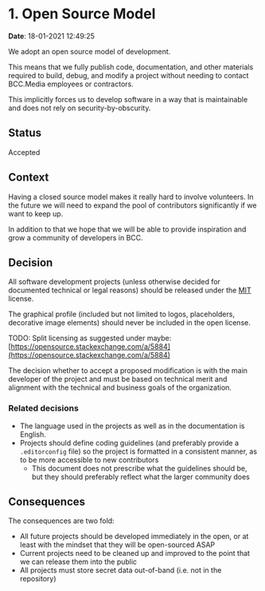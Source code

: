 # 1. Open Source Model

**Date**: 18-01-2021 12:49:25

We adopt an open source model of development.

This means that we fully publish code, documentation, and other materials required to build, debug, and modify a project without needing to contact BCC.Media employees or contractors.

This implicitly forces us to develop software in a way that is maintainable and does not rely on security-by-obscurity.

## Status

Accepted

## Context

Having a closed source model makes it really hard to involve volunteers. In the future we will need to expand the pool of contributors significantly if we want to keep up.

In addition to that we hope that we will be able to provide inspiration and grow a community of developers in BCC.

## Decision

All software development projects \(unless otherwise decided for documented technical or legal reasons\) should be released under the [MIT](https://opensource.org/licenses/MIT) license.

The graphical profile \(included but not limited to logos, placeholders, decorative image elements\) should never be included in the open license.

TODO: Split licensing as suggested under maybe: [https://opensource.stackexchange.com/a/5884](https://opensource.stackexchange.com/a/5884)

The decision whether to accept a proposed modification is with the main developer of the project and must be based on technical merit and alignment with the technical and business goals of the organization.

### Related decisions

* The language used in the projects as well as in the documentation is English.
* Projects should define coding guidelines \(and preferably provide a `.editorconfig` file\) so the project is formatted in a consistent manner, as to be more accessible to new contributors
  * This document does not prescribe what the guidelines should be, but they should preferably reflect what the larger community does

## Consequences

The consequences are two fold:

* All future projects should be developed immediately in the open, or at least with the mindset that they will be open-sourced ASAP
* Current projects need to be cleaned up and improved to the point that we can release them into the public
* All projects must store secret data out-of-band \(i.e. not in the repository\)

